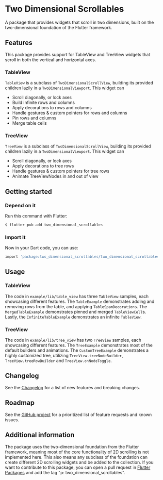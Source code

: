 # Two Dimensional Scrollables

A package that provides widgets that scroll in two dimensions, built on the
two-dimensional foundation of the Flutter framework.

## Features

This package provides support for TableView and TreeView widgets that scroll
in both the vertical and horizontal axes.

### TableView

`TableView` is a subclass of `TwoDimensionalScrollView`, building its provided
children lazily in a `TwoDimensionalViewport`. This widget can

- Scroll diagonally, or lock axes
- Build infinite rows and columns
- Apply decorations to rows and columns
- Handle gestures & custom pointers for rows and columns
- Pin rows and columns
- Merge table cells

### TreeView

`TreeView` is a subclass of `TwoDimensionalScrollView`, building its provided
children lazily in a `TwoDimensionalViewport`. This widget can

- Scroll diagonally, or lock axes
- Apply decorations to tree rows
- Handle gestures & custom pointers for tree rows
- Animate TreeViewNodes in and out of view

## Getting started

### Depend on it

Run this command with Flutter:

```sh
$ flutter pub add two_dimensional_scrollables
```

### Import it

Now in your Dart code, you can use:

```sh
import 'package:two_dimensional_scrollables/two_dimensional_scrollables.dart';
```

## Usage

### TableView

The code in `example/lib/table_view` has three `TableView` samples, each
showcasing different features. The `TableExample` demonstrates adding and
removing rows from the table, and applying `TableSpanDecoration`s. The
`MergedTableExample` demonstrates pinned and merged `TableViewCell`s.
Lastly, the `InfiniteTableExample` demonstrates an infinite `TableView`.

### TreeView

The code in `example/lib/tree_view` has two `TreeView` samples, each
showcasing different features. The `TreeExample` demonstrates most of
the default builders and animations. The `CustomTreeExample` demonstrates
a highly customized tree, utilizing `TreeView.treeNodeBuilder`,
`TreeView.treeRowBuilder` and `TreeView.onNodeToggle`.

## Changelog

See the
[Changelog](https://github.com/flutter/packages/blob/main/packages/two_dimensional_scrollables/CHANGELOG.md)
for a list of new features and breaking changes.

## Roadmap

See the [GitHub project](https://github.com/orgs/flutter/projects/32/) for a
prioritized list of feature requests and known issues.

## Additional information

The package uses the two-dimensional foundation from the Flutter framework,
meaning most of the core functionality of 2D scrolling is not implemented here.
This also means any subclass of the foundation can create different 2D scrolling
widgets and be added to the collection. If you want to contribute to
this package, you can open a pull request in [Flutter Packages](https://github.com/flutter/packages)
and add the tag "p: two_dimensional_scrollables".
